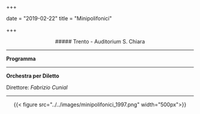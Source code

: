 ﻿+++

date = "2019-02-22"
title = "Minipolifonici"

+++

<center>
##### Trento - Auditorium S. Chiara 
</center>

---

**Programma**


---

**Orchestra per Diletto**



Direttore: *Fabrizio Cunial*

---

<center>

{{< figure src="../../images/minipolifonici_1997.png" width="500px">}}


</center>